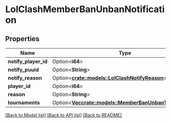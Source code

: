 # LolClashMemberBanUnbanNotification

## Properties

Name | Type | Description | Notes
------------ | ------------- | ------------- | -------------
**notify_player_id** | Option<**i64**> |  | [optional]
**notify_puuid** | Option<**String**> |  | [optional]
**notify_reason** | Option<[**crate::models::LolClashNotifyReason**](LolClashNotifyReason.md)> |  | [optional]
**player_id** | Option<**i64**> |  | [optional]
**reason** | Option<**String**> |  | [optional]
**tournaments** | Option<[**Vec<crate::models::MemberBanUnbanTournament>**](MemberBanUnbanTournament.md)> |  | [optional]

[[Back to Model list]](../README.md#documentation-for-models) [[Back to API list]](../README.md#documentation-for-api-endpoints) [[Back to README]](../README.md)


